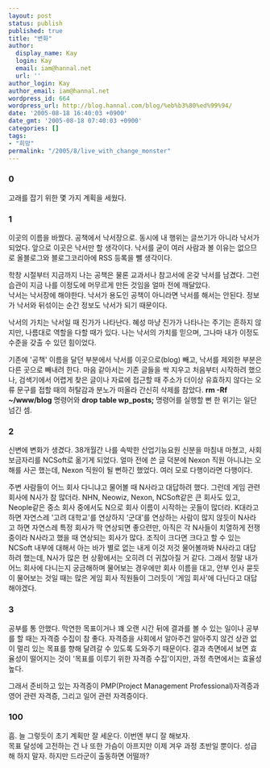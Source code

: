 ```yaml
---
layout: post
status: publish
published: true
title: "변화"
author:
  display_name: Kay
  login: Kay
  email: iam@hannal.net
  url: ''
author_login: Kay
author_email: iam@hannal.net
wordpress_id: 664
wordpress_url: http://blog.hannal.com/blog/%eb%b3%80%ed%99%94/
date: '2005-08-18 16:40:03 +0900'
date_gmt: '2005-08-18 07:40:03 +0900'
categories: []
tags:
- "희망"
permalink: "/2005/8/live_with_change_monster"
---
```

<h3>0</h3>
<p>고래를 잡기 위한 몇 가지 계획을 세웠다.</p>
<h3>1</h3>
<p>이곳의 이름을 바꿨다. 공책에서 낙서장으로. 동시에 내 행위는 글쓰기가 아니라 낙서가 되었다. 앞으로 이곳은 낙서만 할 생각이다. 낙서를 굳이 여러 사람과 볼 이유는 없으므로 올블로그와 블로그코리아에 RSS 등록을 뺄 생각이다.</p>
<p>학창 시절부터 지금까지 나는 공책은 물론 교과서나 참고서에 온갖 낙서를 남겼다. 그런 습관이 지금 나를 이정도에 머무르게 만든 것임을 얼마 전에 깨달았다.<br />
낙서는 낙서장에 해야한다. 낙서가 용도인 공책이 아니라면 낙서를 해서는 안된다. 정보가 낙서와 뒤섞이는 순간 정보도 낙서가 되기 때문이다.</p>
<p>낙서의 가치는 낙서일 때 진가가 나타난다. 혜성 마냥 진가가 나타나는 주기는 흔하지 않지만, 나름대로 역할을 다할 때가 있다. 나는 낙서의 가치를 믿으며, 그나마 내가 이정도 수준을 갖출 수 있던 힘이었다.</p>
<p>기존에 '공책' 이름을 달던 부분에서 낙서를 이곳으로(blog) 빼고, 낙서를 제외한 부분은 다른 곳으로 빼내려 한다. 마음 같아서는 기존 글들을 싹 지우고 처음부터 시작하려 했으나, 검색기에서 어렵게 찾은 글이나 자료에 접근할 때 주소가 더이상 유효하지 않다는 오류 문구를 접할 때의 허탈감과 분노가 떠올라 간신히 삭제를 참았다. <strong>rm -Rf ~/www/blog</strong> 명령어와 <strong>drop table wp_posts;</strong> 명령어를 실행할 뻔 한 위기는 일단 넘긴 셈.</p>
<h3>2</h3>
<p>신변에 변화가 생겼다. 38개월간 나를 속박한 산업기능요원 신분을 마침내 마쳤고, 사회 보금자리를 NCSoft로 옮기게 되었다. 얼마 전에 쓴 글 덕분에 Nexon 직원 아니냐는 오해를 사곤 했는데, Nexon 직원이 될 뻔하긴 했었다. 여러 모로 다행이라면 다행이다.</p>
<p>주변 사람들이 어느 회사 다니냐고 물어볼 때 N사라고 대답하려 했다. 그런데 게임 관련 회사에 N사가 참 많더라. NHN, Neowiz, Nexon, NCSoft같은 큰 회사도 있고, Neople같은 중소 회사 중에서도 N으로 회사 이름이 시작하는 곳들이 많더라. K대라고 하면 자연스레 '고려 대학교'를 연상하지 '군대'를 연상하는 사람이 많지 않듯이 N사라고 하면 자연스레 특정 회사가 딱 연상되면 좋으련만, 아직은 각 N사들이 치열하게 전쟁 중이라 N사라고 했을 때 연상되는 회사가 많다. 조직이 크다면 크다고 할 수 있는 NCSoft 내부에 대해서 아는 바가 별로 없는 내게 이것 저것 물어볼까봐 N사라고 대답하려 했는데, N사가 많은 현 상황에서는 오히려 더 귀찮아질 거 같다. 그래서 정말 내가 어느 회사에 다니는지 궁금해하며 물어보는 경우에만 회사 이름을 대고, 안부 인사 묻듯이 물어보는 것일 때는 많은 게임 회사 직원들이 그러듯이 '게임 회사'에 다닌다고 대답해야겠다.</p>
<h3>3</h3>
<p>공부를 통 안했다. 막연한 목표이거나 꽤 오랜 시간 뒤에 결과를 볼 수 있는 일이나 공부를 할 때는 자격증 수집이 참 좋다. 자격증을 사회에서 알아주건 알아주지 않건 상관 없이 멀리 있는 목표를 향해 달려갈 수 있도록 도와주기 때문이다. 결과 측면에서 보면 효율성이 떨어지는 것이 '목표를 이루기 위한 자격증 수집'이지만, 과정 측면에서는 효율성 높다.</p>
<p>그래서 준비하고 있는 자격증이 PMP(Project Management Professional)자격증과 영어 관련 자격증, 그리고 일어 관련 자격증이다.</p>
<h3>100</h3>
<p>흠. 늘 그렇듯이 초기 계획만 잘 세운다. 이번엔 부디 잘 해보자.<br />
목표 달성에 고전하는 건 나 또한 가슴이 아프지만 이제 겨우 과정 초반일 뿐이다. 성급해 하지 말자. 하지만 드라군이 출동하면 어떨까?</p>
